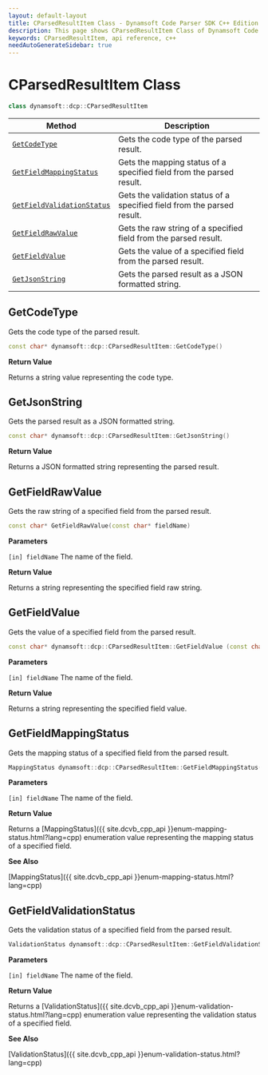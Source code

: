 ```yaml
---
layout: default-layout
title: CParsedResultItem Class - Dynamsoft Code Parser SDK C++ Edition API Reference
description: This page shows CParsedResultItem Class of Dynamsoft Code Parser SDK C++ Edition.
keywords: CParsedResultItem, api reference, c++
needAutoGenerateSidebar: true
---
```



# CParsedResultItem Class

```cpp
class dynamsoft::dcp::CParsedResultItem
```

  | Method               | Description |
  |----------------------|-------------|
  | [`GetCodeType`](#getcodetype) | Gets the code type of the parsed result. |
  | [`GetFieldMappingStatus`](#getfieldmappingstatus) | Gets the mapping status of a specified field from the parsed result. |
  | [`GetFieldValidationStatus`](#getfieldvalidationstatus) | Gets the validation status of a specified field from the parsed result. |
  | [`GetFieldRawValue`](#getfieldrawvalue) | Gets the raw string of a specified field from the parsed result. |
  | [`GetFieldValue`](#getfieldvalue) | Gets the value of a specified field from the parsed result. |
  | [`GetJsonString`](#getjsonstring) | Gets the parsed result as a JSON formatted string. |
  
## GetCodeType

Gets the code type of the parsed result.

```cpp
const char* dynamsoft::dcp::CParsedResultItem::GetCodeType()
```

**Return Value**

Returns a string value representing the code type.

## GetJsonString

Gets the parsed result as a JSON formatted string.

```cpp
const char* dynamsoft::dcp::CParsedResultItem::GetJsonString()
```

**Return Value**

Returns a JSON formatted string representing the parsed result.

## GetFieldRawValue

Gets the raw string of a specified field from the parsed result.

```cpp
const char* GetFieldRawValue(const char* fieldName)
```

**Parameters**

`[in] fieldName` The name of the field.

**Return Value**

Returns a string representing the specified field raw string.

## GetFieldValue

Gets the value of a specified field from the parsed result.

```cpp
const char* dynamsoft::dcp::CParsedResultItem::GetFieldValue (const char* fieldName)
```

**Parameters**

`[in] fieldName` The name of the field.

**Return Value**

Returns a string representing the specified field value.

## GetFieldMappingStatus

Gets the mapping status of a specified field from the parsed result.

```cpp
MappingStatus dynamsoft::dcp::CParsedResultItem::GetFieldMappingStatus(const char* fieldName)
```

**Parameters**

`[in] fieldName` The name of the field.


**Return Value**

Returns a [MappingStatus]({{ site.dcvb_cpp_api }}enum-mapping-status.html?lang=cpp) enumeration value representing the mapping status of a specified field.

**See Also**

[MappingStatus]({{ site.dcvb_cpp_api }}enum-mapping-status.html?lang=cpp)

## GetFieldValidationStatus

Gets the validation status of a specified field from the parsed result.

```cpp
ValidationStatus dynamsoft::dcp::CParsedResultItem::GetFieldValidationStatus(const char* fieldName)
```

**Parameters**

`[in] fieldName` The name of the field.

**Return Value**

Returns a [ValidationStatus]({{ site.dcvb_cpp_api }}enum-validation-status.html?lang=cpp) enumeration value representing the validation status of a specified field.

**See Also**

[ValidationStatus]({{ site.dcvb_cpp_api }}enum-validation-status.html?lang=cpp)
